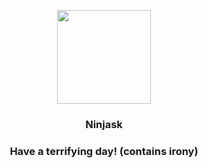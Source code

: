 <p align="center">
    <img src="https://raw.githubusercontent.com/PokeAPI/sprites/master/sprites/pokemon/291.png" width="150" height="150">
</p>
<h3 align="center"> <b>Ninjask</b></h3>
<h3 align="center">Have a terrifying day! (contains irony)</h3>
